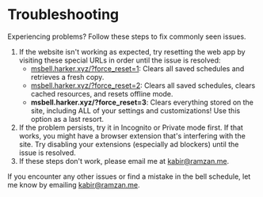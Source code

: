 # Troubleshooting

Experiencing problems? Follow these steps to fix commonly seen issues.

1. If the website isn't working as expected, try resetting the web app by visiting these special URLs in order until the issue is resolved:
   - [msbell.harker.xyz/?force_reset=1](https://msbell.harker.xyz/?force_reset=1): Clears all saved schedules and retrieves a fresh copy.
   - [msbell.harker.xyz/?force_reset=2](https://msbell.harker.xyz/?force_reset=2): Clears all saved schedules, clears cached resources, and resets offline mode.
   - **msbell.harker.xyz/?force_reset=3**: Clears everything stored on the site, including ALL of your settings and customizations! Use this option as a last resort.
2. If the problem persists, try it in Incognito or Private mode first. If that works, you might have a browser extension that's interfering with the site. Try disabling your extensions (especially ad blockers) until the issue is resolved.
3. If these steps don't work, please email me at [kabir@ramzan.me](mailto:kabir@ramzan.me).

If you encounter any other issues or find a mistake in the bell schedule, let me know by emailing [kabir@ramzan.me](mailto:kabir@ramzan.me).